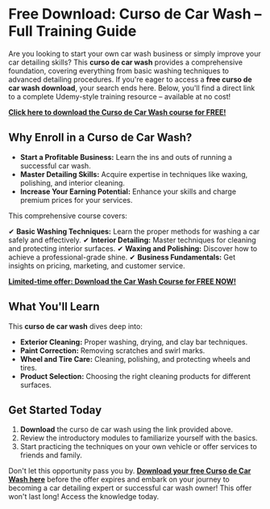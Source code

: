 # Free Download: Curso de Car Wash – Full Training Guide

Are you looking to start your own car wash business or simply improve your car detailing skills? This **curso de car wash** provides a comprehensive foundation, covering everything from basic washing techniques to advanced detailing procedures. If you're eager to access a **free curso de car wash download**, your search ends here. Below, you'll find a direct link to a complete Udemy-style training resource – available at no cost!

[**Click here to download the Curso de Car Wash course for FREE!**](https://udemywork.com/curso-de-car-wash)

## Why Enroll in a Curso de Car Wash?

*   **Start a Profitable Business:** Learn the ins and outs of running a successful car wash.
*   **Master Detailing Skills:** Acquire expertise in techniques like waxing, polishing, and interior cleaning.
*   **Increase Your Earning Potential:** Enhance your skills and charge premium prices for your services.

This comprehensive course covers:

✔ **Basic Washing Techniques:** Learn the proper methods for washing a car safely and effectively.
✔ **Interior Detailing:** Master techniques for cleaning and protecting interior surfaces.
✔ **Waxing and Polishing:** Discover how to achieve a professional-grade shine.
✔ **Business Fundamentals:** Get insights on pricing, marketing, and customer service.

[**Limited-time offer: Download the Car Wash Course for FREE NOW!**](https://udemywork.com/curso-de-car-wash)

## What You'll Learn

This **curso de car wash** dives deep into:

*   **Exterior Cleaning:** Proper washing, drying, and clay bar techniques.
*   **Paint Correction:** Removing scratches and swirl marks.
*   **Wheel and Tire Care:** Cleaning, polishing, and protecting wheels and tires.
*   **Product Selection:** Choosing the right cleaning products for different surfaces.

## Get Started Today

1.  **Download** the curso de car wash using the link provided above.
2.  Review the introductory modules to familiarize yourself with the basics.
3.  Start practicing the techniques on your own vehicle or offer services to friends and family.

Don't let this opportunity pass you by. **[Download your free Curso de Car Wash here](https://udemywork.com/curso-de-car-wash)** before the offer expires and embark on your journey to becoming a car detailing expert or successful car wash owner! This offer won't last long! Access the knowledge today.
